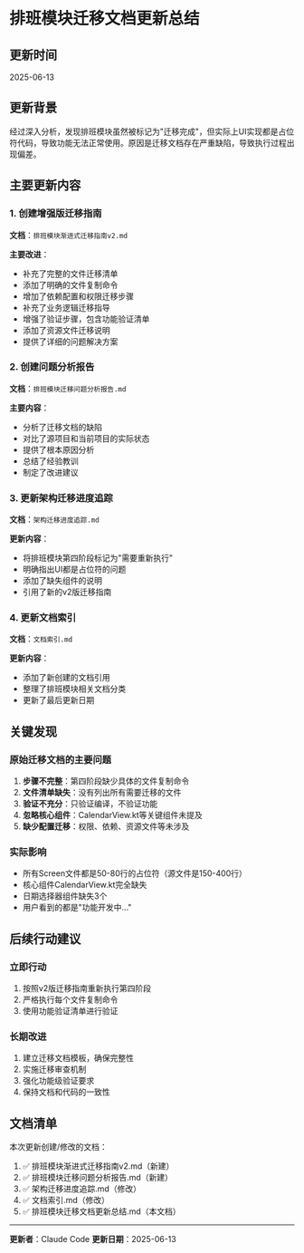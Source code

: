# 排班模块迁移文档更新总结

## 更新时间
2025-06-13

## 更新背景
经过深入分析，发现排班模块虽然被标记为"迁移完成"，但实际上UI实现都是占位符代码，导致功能无法正常使用。原因是迁移文档存在严重缺陷，导致执行过程出现偏差。

## 主要更新内容

### 1. 创建增强版迁移指南
**文档**：`排班模块渐进式迁移指南v2.md`

**主要改进**：
- 补充了完整的文件迁移清单
- 添加了明确的文件复制命令
- 增加了依赖配置和权限迁移步骤
- 补充了业务逻辑迁移指导
- 增强了验证步骤，包含功能验证清单
- 添加了资源文件迁移说明
- 提供了详细的问题解决方案

### 2. 创建问题分析报告
**文档**：`排班模块迁移问题分析报告.md`

**主要内容**：
- 分析了迁移文档的缺陷
- 对比了源项目和当前项目的实际状态
- 提供了根本原因分析
- 总结了经验教训
- 制定了改进建议

### 3. 更新架构迁移进度追踪
**文档**：`架构迁移进度追踪.md`

**更新内容**：
- 将排班模块第四阶段标记为"需要重新执行"
- 明确指出UI都是占位符的问题
- 添加了缺失组件的说明
- 引用了新的v2版迁移指南

### 4. 更新文档索引
**文档**：`文档索引.md`

**更新内容**：
- 添加了新创建的文档引用
- 整理了排班模块相关文档分类
- 更新了最后更新日期

## 关键发现

### 原始迁移文档的主要问题
1. **步骤不完整**：第四阶段缺少具体的文件复制命令
2. **文件清单缺失**：没有列出所有需要迁移的文件
3. **验证不充分**：只验证编译，不验证功能
4. **忽略核心组件**：CalendarView.kt等关键组件未提及
5. **缺少配置迁移**：权限、依赖、资源文件等未涉及

### 实际影响
- 所有Screen文件都是50-80行的占位符（源文件是150-400行）
- 核心组件CalendarView.kt完全缺失
- 日期选择器组件缺失3个
- 用户看到的都是"功能开发中..."

## 后续行动建议

### 立即行动
1. 按照v2版迁移指南重新执行第四阶段
2. 严格执行每个文件复制命令
3. 使用功能验证清单进行验证

### 长期改进
1. 建立迁移文档模板，确保完整性
2. 实施迁移审查机制
3. 强化功能级验证要求
4. 保持文档和代码的一致性

## 文档清单

本次更新创建/修改的文档：
1. ✅ 排班模块渐进式迁移指南v2.md（新建）
2. ✅ 排班模块迁移问题分析报告.md（新建）
3. ✅ 架构迁移进度追踪.md（修改）
4. ✅ 文档索引.md（修改）
5. ✅ 排班模块迁移文档更新总结.md（本文档）

---
**更新者**：Claude Code
**更新日期**：2025-06-13